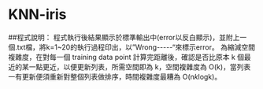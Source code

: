 # KNN-iris
##程式說明：
程式執行後結果顯示於標準輸出中(error以反白顯示)，並附上一個.txt檔，將k=1~20的執行過程印出，以”Wrong-----“來標示error。
為縮減空間複雜度，在對每一個 training data point 計算完距離後，確認是否比原本 k 個最近的某一點更近，以便更新列表，所需空間即為 k，空間複雜度為 O(k)，當列表一有更新便須重新對整個列表做排序，時間複雜度最糟為 O(n*k*logk)。
